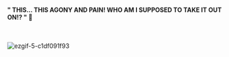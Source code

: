 <h4>" THIS... THIS AGONY AND PAIN! WHO AM I SUPPOSED TO TAKE IT OUT ON!? " 💢</h4>

<br>

![ezgif-5-c1df091f93](https://github.com/bagofbombs/bagofbombs/assets/132232836/a9385fb0-0da7-4691-8074-7846c688ab32)

<br>



